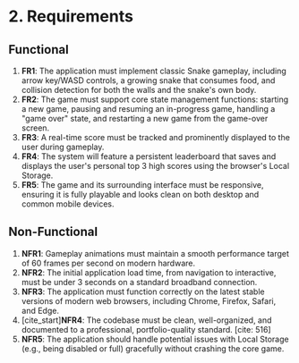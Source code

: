 # 2. Requirements

## Functional

1.  **FR1**: The application must implement classic Snake gameplay, including arrow key/WASD controls, a growing snake that consumes food, and collision detection for both the walls and the snake's own body.
2.  **FR2**: The game must support core state management functions: starting a new game, pausing and resuming an in-progress game, handling a "game over" state, and restarting a new game from the game-over screen.
3.  **FR3**: A real-time score must be tracked and prominently displayed to the user during gameplay.
4.  **FR4**: The system will feature a persistent leaderboard that saves and displays the user's personal top 3 high scores using the browser's Local Storage.
5.  **FR5**: The game and its surrounding interface must be responsive, ensuring it is fully playable and looks clean on both desktop and common mobile devices.

## Non-Functional

1.  **NFR1**: Gameplay animations must maintain a smooth performance target of 60 frames per second on modern hardware.
2.  **NFR2**: The initial application load time, from navigation to interactive, must be under 3 seconds on a standard broadband connection.
3.  **NFR3**: The application must function correctly on the latest stable versions of modern web browsers, including Chrome, Firefox, Safari, and Edge.
4.  [cite_start]**NFR4**: The codebase must be clean, well-organized, and documented to a professional, portfolio-quality standard. [cite: 516]
5.  **NFR5**: The application should handle potential issues with Local Storage (e.g., being disabled or full) gracefully without crashing the core game.
